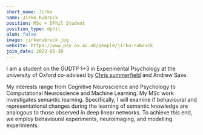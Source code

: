 ```yaml
---
short_name: Jirko
name: Jirko Rubruck
position: MSc + DPhil Student
position_type: dphil
alum: false
image: jirkorubruck.jpg
website: https://www.psy.ox.ac.uk/people/jirko-rubruck
join_date: 2022-05-30
---
```


I am a student on the GUDTP 1+3 in Experimental Psychology at the university of Oxford co-advised by [Chris summerfield](https://www.psy.ox.ac.uk/people/christopher-summerfield) and Andrew Saxe. 

My interests range from Cognitive Neuroscience and Psychology to Computational Neuroscience and Machine Learning. My MSc work investigates semantic learning. Specifically, I will examine if behavioural and representational changes during the learning of semantic knowledge are analogous to those observed in deep linear networks. To achieve this end, we employ behavioural experiments, neuroimaging, and modelling experiments.


